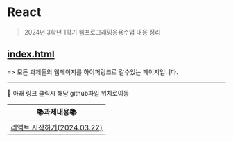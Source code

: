 # React 
> 2024년 3학년 1학기 웹프로그래밍응용수업 내용 정리

## <a href="https://kim-do-kyun.github.io/React/" target="_blank">index.html</a>
=> 모든 과제들의 웹페이지를 하이퍼링크로 갈수있는 페이지입니다.

<hr>

:pushpin: 아래 링크 클릭시 해당 github파일 위치로이동

|📚과제내용📚|
|-------------------------------------------------------------|
|<a href="https://github.com/kim-do-kyun/React/tree/main/0322">리액트 시작하기(2024.03.22)|